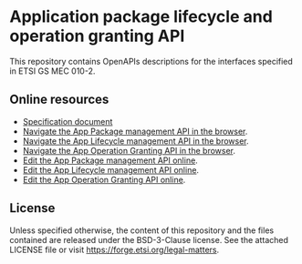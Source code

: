# Application package lifecycle and operation granting API

This repository contains OpenAPIs descriptions for the interfaces specified in ETSI GS MEC 010-2.

## Online resources

* [Specification document](https://www.etsi.org/deliver/etsi_gs/MEC/001_099/01002/02.01.01_60/gs_MEC01002v020101p.pdf)
* [Navigate the App Package management API in the browser](https://forge.etsi.org/swagger/ui/?url=https://forge.etsi.org/rep/mec/gs010-2-app-pkg-lcm-api/raw/MEC010-2_AppPkgMgmt.yaml).
* [Navigate the App Lifecycle management API in the browser](https://forge.etsi.org/swagger/ui/?url=https://forge.etsi.org/rep/mec/gs010-2-app-pkg-lcm-api/raw/MEC010-2_AppLcm.yaml).
* [Navigate the App Operation Granting API in the browser](https://forge.etsi.org/swagger/ui/?url=https://forge.etsi.org/rep/mec/gs010-2-app-pkg-lcm-api/raw/MEC010-2_AppGrant.yaml).
* [Edit the App Package management API online](https://forge.etsi.org/swagger/editor/?url=https://forge.etsi.org/rep/mec/gs010-2-app-pkg-lcm-api/raw/MEC010-2_AppPkgMgmt.yaml).
* [Edit the App Lifecycle management API online](https://forge.etsi.org/swagger/editor/?url=https://forge.etsi.org/rep/mec/gs010-2-app-pkg-lcm-api/raw/MEC010-2_AppLcm.yaml).
* [Edit the App Operation Granting API online](https://forge.etsi.org/swagger/editor/?url=https://forge.etsi.org/rep/mec/gs010-2-app-pkg-lcm-api/raw/MEC010-2_AppGrant.yaml).

## License 

Unless specified otherwise, the content of this repository and the files contained are released under the BSD-3-Clause license.
See the attached LICENSE file or visit https://forge.etsi.org/legal-matters.


